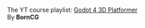 The YT course playlist: [Godot 4 3D Platformer](https://www.youtube.com/watch?v=CI-cVKuSD1s&list=PLda3VoSoc_TTp8Ng3C57spnNkOw3Hm_35)  
By **BornCG**

